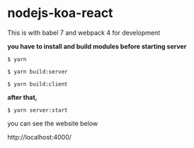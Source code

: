# nodejs-koa-react
This is with babel 7 and webpack 4 for development

**you have to install and build modules before starting server**
```
$ yarn
```
```
$ yarn build:server
```
```
$ yarn build:client
```

**after that,**
```
$ yarn server:start
```

you can see the website below

http://localhost:4000/
